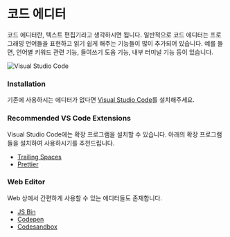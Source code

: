 # 코드 에디터

코드 에디터란, 텍스트 편집기라고 생각하시면 됩니다. 일반적으로 코드 에디터는 프로그래밍 언어들을 표현하고 읽기 쉽게 해주는 기능들이 많이 추가되어 있습니다. 예를 들면, 언어별 키워드 관련 기능, 들여쓰기 도움 기능, 내부 터미널 기능 등이 있습니다.

![Visual Studio  Code](https://s3.ap-northeast-2.amazonaws.com/bootcamp-prep-assets/images/code-editor.png)

### Installation

기존에 사용하시는 에디터가 없다면 [Visual Studio Code](https://code.visualstudio.com)를 설치해주세요.

### Recommended VS Code Extensions

Visual Studio Code에는 확장 프로그램을 설치할 수 있습니다. 아래의 확장 프로그램들을 설치하여 사용하시기를 추천드립니다.

* [Trailing Spaces](https://marketplace.visualstudio.com/items?itemName=shardulm94.trailing-spaces)
* [Prettier](https://marketplace.visualstudio.com/items?itemName=esbenp.prettier-vscode)

### Web Editor

Web 상에서 간편하게 사용할 수 있는 에디터들도 존재합니다.

* [JS Bin](https://jsbin.com)
* [Codepen](https://codepen.io)
* [Codesandbox](https://codesandbox.io)
